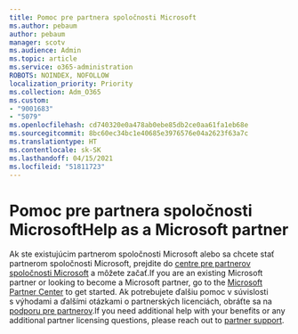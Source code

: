 ```yaml
---
title: Pomoc pre partnera spoločnosti Microsoft
ms.author: pebaum
author: pebaum
manager: scotv
ms.audience: Admin
ms.topic: article
ms.service: o365-administration
ROBOTS: NOINDEX, NOFOLLOW
localization_priority: Priority
ms.collection: Adm_O365
ms.custom:
- "9001683"
- "5079"
ms.openlocfilehash: cd740320e0a478ab0ebe85db2ce0aa61fa1eb68e
ms.sourcegitcommit: 8bc60ec34bc1e40685e3976576e04a2623f63a7c
ms.translationtype: HT
ms.contentlocale: sk-SK
ms.lasthandoff: 04/15/2021
ms.locfileid: "51811723"
---
```

# <a name="help-as-a-microsoft-partner"></a><span data-ttu-id="6f9c9-102">Pomoc pre partnera spoločnosti Microsoft</span><span class="sxs-lookup"><span data-stu-id="6f9c9-102">Help as a Microsoft partner</span></span>

<span data-ttu-id="6f9c9-103">Ak ste existujúcim partnerom spoločnosti Microsoft alebo sa chcete stať partnerom spoločnosti Microsoft, prejdite do [centre pre partnerov spoločnosti Microsoft](https://support.microsoft.com/help/4499930/partner-center-overview) a môžete začať.</span><span class="sxs-lookup"><span data-stu-id="6f9c9-103">If you are an existing Microsoft partner or looking to become a Microsoft partner, go to the [Microsoft Partner Center](https://support.microsoft.com/help/4499930/partner-center-overview) to get started.</span></span> <span data-ttu-id="6f9c9-104">Ak potrebujete ďalšiu pomoc v súvislosti s výhodami a ďalšími otázkami o partnerských licenciách, obráťte sa na [podporu pre partnerov](https://aka.ms/partnersupport).</span><span class="sxs-lookup"><span data-stu-id="6f9c9-104">If you need additional help with your benefits or any additional partner licensing questions, please reach out to [partner support](https://aka.ms/partnersupport).</span></span>

